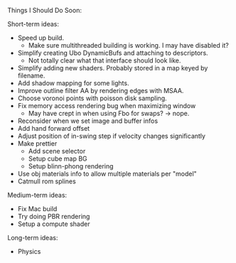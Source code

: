 Things I Should Do Soon:

Short-term ideas:
- Speed up build.
  - Make sure multithreaded building is working. I may have disabled it?
- Simplify creating Ubo DynamicBufs and attaching to descriptors.
  - Not totally clear what that interface should look like.
- Simplify adding new shaders. Probably stored in a map keyed by filename.
- Add shadow mapping for some lights.
- Improve outline filter AA by rendering edges with MSAA.
- Choose voronoi points with poisson disk sampling.
- Fix memory access rendering bug when maximizing window
  - May have crept in when using Fbo for swaps? -> nope.
- Reconsider when we set image and buffer infos
- Add hand forward offset
- Adjust position of in-swing step if velocity changes significantly
- Make prettier
  - Add scene selector
  - Setup cube map BG
  - Setup blinn-phong rendering
- Use obj materials info to allow multiple materials per "model"
- Catmull rom splines

Medium-term ideas:
- Fix Mac build
- Try doing PBR rendering
- Setup a compute shader

Long-term ideas:
- Physics
